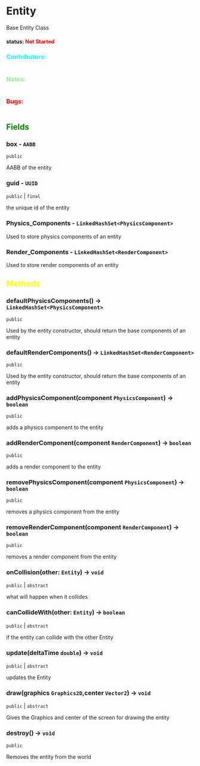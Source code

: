 # Entity
Base Entity Class

#### status: <span style="color:Red;">Not Started</span>
### <span style="color:cyan;">Contributors:</span>
<!--put your names here between the ``` if you worked on it, and put what you did-->
```diff

```
### <span style="color:lightgreen;">Notes:</span>
```diff

```
### <span style="color:red;">Bugs:</span>
```diff
```
## <span style="color:green;">Fields</span>

### **box** - `AABB`
`public`

AABB of the entity

###  guid - `UUID`
`public` | `final`

the unique id of the entity

### Physics_Components - `LinkedHashSet<PhysicsComponent>`

Used to store physics components of an entity

### Render_Components - `LinkedHashSet<RenderComponent>`

Used to store render components of an entity


## <span style="color:yellow;">Methods</span>

### defaultPhysicsComponents() -> `LinkedHashSet<PhysicsComponent>`
`public`

Used by the entity constructor, should return the base components of an entity 

### defaultRenderComponents() -> `LinkedHashSet<RenderComponent>`
`public`

Used by the entity constructor, should return the base components of an entity 

### addPhysicsComponent(component `PhysicsComponent`) -> `boolean`
`public`

adds a physics component to the entity

### addRenderComponent(component `RenderComponent`) -> `boolean`
`public`

adds a render component to the entity

### removePhysicsComponent(component `PhysicsComponent`) -> `boolean`
`public`

removes a physics component from the entity

### removeRenderComponent(component `RenderComponent`) -> `boolean`
`public`

removes a render component from the entity

### onCollision(other: `Entity`) -> `void`

`public` | `abstract`

what will happen when it collides

### canCollideWith(other: `Entity`) -> `boolean`

`public` | `abstract`

if the entity can collide with the other Entity

### update(deltaTime `double`) -> `void`

`public` | `abstract`

updates the Entity

### draw(graphics `Graphics2D`,center `Vector2`) -> `void`
`public` | `abstract`

Gives the Graphics and center of the screen for drawing the entity

### destroy() -> `void`
`public`

Removes the entity from the world 

